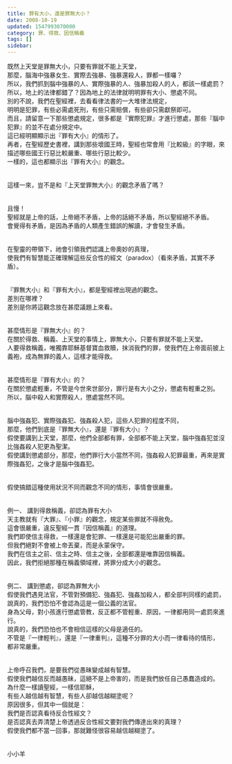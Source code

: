 ```yaml
---
title: 罪有大小，還是罪無大小？
date: 2008-10-19
updated: 1547993070000
category: 罪、得救、因信稱義
tags: []
sidebar: 
---
```


<p>既然上天堂是罪無大小，只要有罪就不能上天堂，<br/>那麼，腦海中強暴女生、實際去強暴、強暴還殺人，罪都一樣囉？<br/>所以，我們抓到腦中強暴的人、實際強暴的人、強暴加殺人的人，都該一樣處罰？<br/>所以，地上的法律都錯了？因為地上的法律就明明罪有大小、懲處不同。<br/><!--more-->別的不說，我們在聖經裡，去看看律法書的一大堆律法規定，<br/>明明是犯罪，有些必需處死刑，有些只需賠償，有些卻只需獻祭即可。<br/>而且，請留意一下那些懲處規定，很多都是『實際犯罪』才進行懲處，那些『腦中犯罪』的並不在處分規定中。<br/>這已經明顯顯示出『罪有大小』的情形了。<br/>再者，在聖經歷史書裡，講到那些壞國王時，聖經也常會用『比較級』的字眼，來描述哪些國王行惡比較嚴重、哪些行惡比較少。<br/>一樣的，這也都顯示出『罪有大小』的觀念。<br/><br/><br/>這樣一來，豈不是和『上天堂罪無大小』的觀念矛盾了嗎？<br/><br/><br/>且慢！<br/>聖經就是上帝的話，上帝絕不矛盾，上帝的話絕不矛盾，所以聖經絕不矛盾。<br/>會覺得有矛盾，是因為矛盾的人類產生錯誤的解讀，才會發生矛盾。<br/><br/><br/>在聖靈的帶領下，祂會引領我們認識上帝奧妙的真理，<br/>使我們有智慧能正確理解這些反合性的經文（paradox）（看來矛盾，其實不矛盾）。<br/><br/><br/>『罪無大小』和『罪有大小』，都是聖經裡出現過的觀念。<br/>差別在哪裡？<br/>差別是你將這觀念放在甚麼議題上來看。<br/><br/><br/>甚麼情形是『罪無大小』的？<br/>在關於得救、稱義、上天堂的事情上，罪無大小，只要有罪就不能上天堂。<br/>人要得救稱義，唯獨靠耶穌基督寶血救贖，抹消我們的罪，使我們在上帝面前披上義袍，成為無罪的義人，這樣才能得救。<br/><br/><br/>甚麼情形是『罪有大小』的？<br/>在關於懲處輕重，不管是今世來世部分，罪行是有大小之分，懲處有輕重之別。<br/>所以，腦中殺人和實際殺人，懲處當然不同。<br/><br/><br/>腦中強姦犯、實際強姦犯、強姦殺人犯，這些人犯罪的程度不同，<br/>那麼，他們到底是『罪無大小』，還是『罪有大小』？<br/>假使要講到上天堂，那麼，他們全部都有罪，全部都不能上天堂，腦中強姦犯並沒比強姦殺人犯更為聖潔。<br/>假使講到懲處部分，那麼，他們罪行大小當然不同，強姦殺人犯罪最重，再來是實際強姦犯，之後才是腦中強姦犯。<br/><br/><br/>假使搞錯這種使用狀況不同而觀念不同的情形，事情會很嚴重。<br/><br/><br/>例一、	講到得救稱義，卻認為罪有大小<br/>天主教就有『大罪』、『小罪』的觀念，規定某些罪就不得赦免。<br/>這會很嚴重，違反聖經一貫『因信稱義』的道理。<br/>我們即使信主得救，一樣還是會犯罪、一樣還是可能犯出嚴重的罪。<br/>但我們絕對不會被上帝丟棄，而是永蒙保守。<br/>我們在信主之前、信主之時、信主之後，全部都還是唯靠因信稱義。<br/>因此，我們拒絕那種在稱義領域裡，將罪分成大小的觀念。<br/><br/><br/>例二、	講到懲處，卻認為罪無大小<br/>假使我們遇見法官，不管對預備犯、強姦犯、強姦加殺人，都全部判同樣的處罰，<br/>說真的，我們恐怕不會認為這是一個公義的法官。<br/>身為父母，對小孩進行懲處管教，反正都不管輕重、原因，一律都用同一處罰來進行。<br/>說真的，我們恐怕也不會相信這樣的父母是適任的。<br/>不管是『一律輕判』，還是『一律重判』，這種不分罪的大小而一律看待的情形，<br/>都非常嚴重。<br/><br/><br/>上帝呼召我們，是要我們從愚昧變成越有智慧。<br/>假使我們越信反而越愚昧，這絕不是上帝害的，而是我們放任自己愚蠢造成的。<br/>為什麼一樣讀聖經，一樣信耶穌，<br/>有些人越信越有智慧，有些人卻越信越糊塗呢？<br/>原因很多，但其中一個就是：<br/>我們是否認真看待反合性經文？<br/>是否認真去弄清楚上帝透過反合性經文要對我們傳達出來的真理？<br/>假使我們都不當一回事，那就難怪很容易越信越糊塗了。<br/><br/><br/>小小羊
</p>